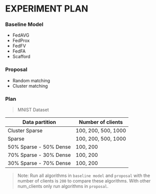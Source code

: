 # EXPERIMENT PLAN
### Baseline Model
- FedAVG
- FedProx
- FedFV
- FedFA
- Scafford

### Proposal
- Random matching
- Cluster matching

### Plan
> MNIST Dataset

| Data partition         | Number of clients   |
| ---------------------- | ------------------- |
| Cluster Sparse         | 100, 200, 500, 1000 |
| Sparse                 | 100, 200, 500, 1000 |
| 50% Sparse - 50% Dense | 100, 200            |
| 70% Sparse - 30% Dense | 100, 200            |
| 30% Sparse - 70% Dense | 100, 200            |

> Note: Run all algorithms in `baseline model` and `proposal` with the number of clients is `200` to compare these algorithms. With other num_clients only run algorithms in `proposal`.
